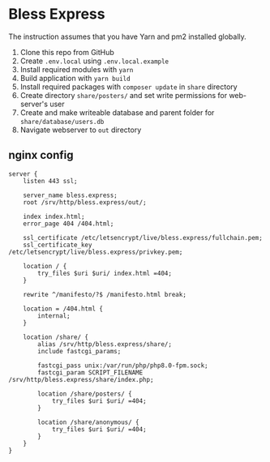 # Bless Express

The instruction assumes that you have Yarn and pm2 installed globally.

1. Clone this repo from GitHub
2. Create `.env.local` using `.env.local.example`
3. Install required modules with `yarn`
4. Build application with `yarn build`
5. Install required packages with `composer update` in `share` directory
6. Create directory `share/posters/` and set write permissions for web-server's user
7. Create and make writeable database and parent folder for `share/database/users.db`
7. Navigate webserver to `out` directory

## nginx config

```
server {
    listen 443 ssl;

    server_name bless.express;
    root /srv/http/bless.express/out/;

    index index.html;
    error_page 404 /404.html;

    ssl_certificate /etc/letsencrypt/live/bless.express/fullchain.pem;
    ssl_certificate_key /etc/letsencrypt/live/bless.express/privkey.pem;

    location / {
        try_files $uri $uri/ index.html =404;
    }

    rewrite ^/manifesto/?$ /manifesto.html break;

    location = /404.html {
        internal;
    }

    location /share/ {
        alias /srv/http/bless.express/share/;
        include fastcgi_params;

        fastcgi_pass unix:/var/run/php/php8.0-fpm.sock;
        fastcgi_param SCRIPT_FILENAME /srv/http/bless.express/share/index.php;

        location /share/posters/ {
            try_files $uri $uri/ =404;
        }

        location /share/anonymous/ {
            try_files $uri $uri/ =404;
        }
    }
}
```
